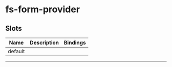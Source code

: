 # fs-form-provider

## Slots

| Name    | Description | Bindings |
| ------- | ----------- | -------- |
| default |             |          |

---
